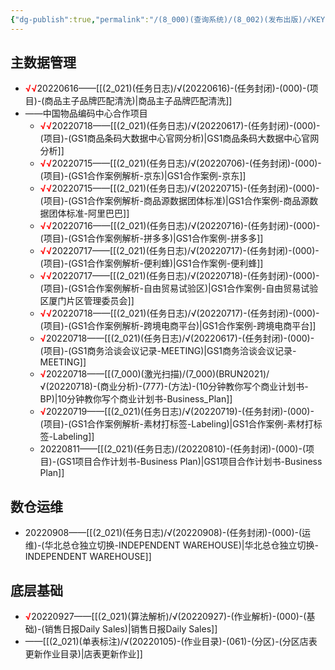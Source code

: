 ```yaml
---
{"dg-publish":true,"permalink":"/(8_000)(查询系统)/(8_002)(发布出版)/√KEY CONTRIBUTIONS/"}
---
```



## 主数据管理
+ <strong><font color=#FF0000>√√</font></strong>20220616——[[(2_021)(任务日志)/√(20220616)-(任务封闭)-(000)-(项目)-(商品主子品牌匹配清洗)\|商品主子品牌匹配清洗]]
+ ——中国物品编码中心合作项目
    + <strong><font color=#FF0000>√√</font></strong>20220718——[[(2_021)(任务日志)/√(20220617)-(任务封闭)-(000)-(项目)-(GS1商品条码大数据中心官网分析)\|GS1商品条码大数据中心官网分析]]
    + <strong><font color=#FF0000>√√</font></strong>20220715——[[(2_021)(任务日志)/√(20220706)-(任务封闭)-(000)-(项目)-(GS1合作案例解析-京东)\|GS1合作案例-京东]]
    + <strong><font color=#FF0000>√√</font></strong>20220715——[[(2_021)(任务日志)/√(20220715)-(任务封闭)-(000)-(项目)-(GS1合作案例解析-商品源数据团体标准)\|GS1合作案例-商品源数据团体标准-阿里巴巴]]
    + <strong><font color=#FF0000>√√</font></strong>20220716——[[(2_021)(任务日志)/√(20220716)-(任务封闭)-(000)-(项目)-(GS1合作案例解析-拼多多)\|GS1合作案例-拼多多]]
    + <strong><font color=#FF0000>√√</font></strong>20220717——[[(2_021)(任务日志)/√(20220717)-(任务封闭)-(000)-(项目)-(GS1合作案例解析-便利蜂)\|GS1合作案例-便利蜂]]
    + <strong><font color=#FF0000>√√</font></strong>20220717——[[(2_021)(任务日志)/√(20220718)-(任务封闭)-(000)-(项目)-(GS1合作案例解析-自由贸易试验区)\|GS1合作案例-自由贸易试验区厦门片区管理委员会]]
    + <strong><font color=#FF0000>√√</font></strong>20220718——[[(2_021)(任务日志)/√(20220717)-(任务封闭)-(000)-(项目)-(GS1合作案例解析-跨境电商平台)\|GS1合作案例-跨境电商平台]]
    + <strong><font color=#FF0000>√</font></strong>20220718——[[(2_021)(任务日志)/√(20220617)-(任务封闭)-(000)-(项目)-(GS1商务洽谈会议记录-MEETING)\|GS1商务洽谈会议记录-MEETING]]
    + <strong><font color=#FF0000>√</font></strong>20220718——[[(7_000)(激光扫描)/(7_000)(BRUN2021)/√(20220718)-(商业分析)-(777)-(方法)-(10分钟教你写个商业计划书-BP)\|10分钟教你写个商业计划书-Business_Plan]]
    + <strong><font color=#FF0000>√</font></strong>20220719——[[(2_021)(任务日志)/√(20220719)-(任务封闭)-(000)-(项目)-(GS1合作案例解析-素材打标签-Labeling)\|GS1合作案例-素材打标签-Labeling]]
    + 20220811——[[(2_021)(任务日志)/(20220810)-(任务封闭)-(000)-(项目)-(GS1项目合作计划书-Business Plan)\|GS1项目合作计划书-Business Plan]]

## 数仓运维
+ 20220908——[[(2_021)(任务日志)/√(20220908)-(任务封闭)-(000)-(运维)-(华北总仓独立切换-INDEPENDENT WAREHOUSE)\|华北总仓独立切换-INDEPENDENT WAREHOUSE]]

## 底层基础
+ <strong><font color=#FF0000>√</font></strong>20220927——[[(2_021)(算法解析)/√(20220927)-(作业解析)-(000)-(基础)-(销售日报Daily Sales)\|销售日报Daily Sales]]
+ ——[[(2_021)(单表标注)/√(20220105)-(作业目录)-(061)-(分区)-(分区店表更新作业目录)\|店表更新作业]]















